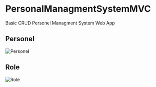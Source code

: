 # PersonalManagmentSystemMVC

Basic CRUD Personel Managment System Web App

Personel
---
![Personel](https://user-images.githubusercontent.com/65555672/131372252-fd08a12d-9f0b-4ee8-9258-b94a23361c4d.png)
<br>

Role
---
![Role](https://user-images.githubusercontent.com/65555672/131372273-45d1515c-0ad0-4eb1-adbc-90594e75ee20.png)
